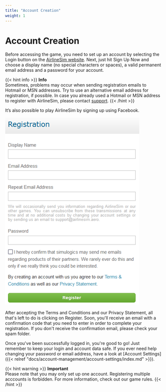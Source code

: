 ```yaml
---
title: "Account Creation"
weight: 1
---
```


# Account Creation

Before accessing the game, you need to set up an account by selecting the Login button on the [AirlineSim website](https://www.airlinesim.aero/en/). Next, just hit Sign Up Now and choose a display name (no special characters or spaces), a valid permanent email address and a password for your account.

{{< hint info >}}
**Info**  
Sometimes, problems may occur when sending registration emails to Hotmail or MSN addresses. Try to use an alternative email address for registration, if possible. In case you already used a Hotmail or MSN address to register with AirlineSim, please contact [support](https://www.airlinesim.aero/blog/pages/support/).
{{< /hint >}}

It’s also possible to play AirlineSim by signing up using Facebook.

![Account Registration Page](register_01.png "Account Registration Page")

After accepting the Terms and Conditions and our Privacy Statement, all that's left to do is clicking on Register. Soon, you'll receive an email with a confirmation code that you need to enter in order to complete your registration. If you don't receive the confirmation email, please check your spam folder. 

Once you've been successfully logged in, you're good to go! Just remember to keep your login and account data safe. If you ever need help changing your password or email address, have a look at [Account Settings]({{< relref "docs/account-management/account-settings/index.md" >}}).

{{< hint warning >}}
**Important**  
Please note that you may only set up one account. Registering multiple acccounts is forbidden. For more information, check out our game rules.
{{< /hint >}}

